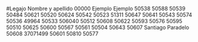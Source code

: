 #Legajo			Nombre y apellido
00000           Ejemplo Ejemplo
50538
50588
50539
50484
50621
50520
50624
50542
50523
51311
50647
50641
50543
50574
50536
49964
50533
506040
50512
50608
50622
50593
50576
50595
50510
50625
50600
50567
50561
50504
50643
50607 Santiago Paradelo
50608
37071499
50601
50810
50577
